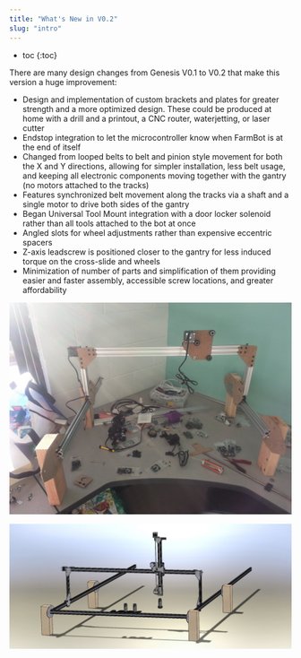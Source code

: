 ```yaml
---
title: "What's New in V0.2"
slug: "intro"
---
```


* toc
{:toc}

There are many design changes from Genesis V0.1 to V0.2 that make this version a huge improvement:

  * Design and implementation of custom brackets and plates for greater strength and a more optimized design. These could be produced at home with a drill and a printout, a CNC router, waterjetting, or laser cutter
  * Endstop integration to let the microcontroller know when FarmBot is at the end of itself
  * Changed from looped belts to belt and pinion style movement for both the X and Y directions, allowing for simpler installation, less belt usage, and keeping all electronic components moving together with the gantry (no motors attached to the tracks)
  * Features synchronized belt movement along the tracks via a shaft and a single motor to drive both sides of the gantry
  * Began Universal Tool Mount integration with a door locker solenoid rather than all tools attached to the bot at once
  * Angled slots for wheel adjustments rather than expensive eccentric spacers
  * Z-axis leadscrew is positioned closer to the gantry for less induced torque on the cross-slide and wheels
  * Minimization of number of parts and simplification of them providing easier and faster assembly, accessible screw locations, and greater affordability

![GenesisV2.jpg](_images/GenesisV2.jpg)



![Genesis_V2.jpg](_images/Genesis_V2.jpg)

